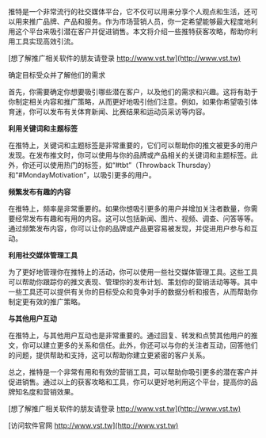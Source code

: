 推特是一个非常流行的社交媒体平台，它不仅可以用来分享个人观点和生活，还可以用来推广品牌、产品和服务。作为市场营销人员，你一定希望能够最大程度地利用这个平台来吸引潜在客户并促进销售。本文将介绍一些推特获客攻略，帮助你利用工具实现高效引流。

[想了解推广相关软件的朋友请登录 http://www.vst.tw](http://www.vst.tw)

确定目标受众并了解他们的需求

首先，你需要确定你想要吸引哪些潜在客户，以及他们的需求和兴趣。这将有助于你制定相关内容和推广策略，从而更好地吸引他们注意。例如，如果你希望吸引体育迷，你可以发布有关体育新闻、比赛结果和运动员采访等内容。

**利用关键词和主题标签**

在推特上，关键词和主题标签是非常重要的，它们可以帮助你的推文被更多的用户发现。在发布推文时，你可以使用与你的品牌或产品相关的关键词和主题标签。此外，你还可以使用热门的标签，如“#tbt”（Throwback Thursday）和“#MondayMotivation”，以吸引更多的用户。

**频繁发布有趣的内容**

在推特上，频率是非常重要的。如果你想吸引更多的用户并增加关注者数量，你需要经常发布有趣和有用的内容。这可以包括新闻、图片、视频、调查、问答等等。通过频繁发布内容，你可以让你的品牌或产品更容易被发现，并促进用户参与和互动。

**利用社交媒体管理工具**

为了更好地管理你在推特上的活动，你可以使用一些社交媒体管理工具。这些工具可以帮助你跟踪你的推文表现、管理你的发布计划、策划你的营销活动等等。其中一些工具还可以提供有关你的目标受众和竞争对手的数据分析和报告，从而帮助你制定更有效的推广策略。

**与其他用户互动**

在推特上，与其他用户互动也是非常重要的。通过回复、转发和点赞其他用户的推文，你可以建立更多的关系和信任。此外，你还可以与你的关注者互动，回答他们的问题，提供帮助和支持，这可以帮助你建立更紧密的客户关系。

总之，推特是一个非常有用和有效的营销工具，可以帮助你吸引更多的潜在客户并促进销售。通过以上的获客攻略和工具，你可以更好地利用这个平台，提高你的品牌知名度和营销效果。

[想了解推广相关软件的朋友请登录 http://www.vst.tw](http://www.vst.tw)


[访问软件官网 http://www.vst.tw](http://www.vst.tw)
